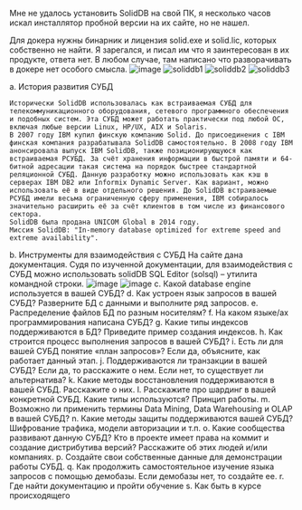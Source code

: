 Мне не удалось установить SolidDB на свой ПК, я несколько часов искал инсталлятор пробной версии на их сайте, но не нашел.

Для докера нужны бинарник и лицензия solid.exe и solid.lic, которых собственно не найти. Я зарегался, и писал им что я заинтересован в их продукте, ответа нет. В любом случае, там написано что разворачивать в докере нет особого смысла. 
![image](https://github.com/turusov/db_hw1/assets/62646493/98e9fa0a-a2ed-4fb4-a10c-8418158bdf7c)
![soliddb1](https://github.com/turusov/db_hw1/assets/62646493/23b7dc1e-e9a1-47c8-8cff-b4dfd6bd6e8e)
![soliddb2](https://github.com/turusov/db_hw1/assets/62646493/faecacbc-4b6b-4659-a79e-55efd6a28970)
![soliddb3](https://github.com/turusov/db_hw1/assets/62646493/c0d5876f-16a5-4cf7-83b3-9f0f1076ab67)

a.	История развития СУБД

	Исторически SolidDB использовалась как встраиваемая СУБД для телекоммуникационного оборудования, сетевого программного обеспечения и подобных систем. Эта СУБД может работать практически под любой ОС, включая любые версии Linux, HP/UX, AIX и Solaris. 
	В 2007 году IBM купил финскую компанию Solid. До присоединения с IBM финская компания разрабатывала SolidDB самостоятельно. В 2008 году IBM анонсировала выпуск IBM SolidDB, также позиционирующуюся как встраиваемая РСУБД. За счёт хранения информации в быстрой памяти и 64-битной адресации такая система на порядок быстрее стандартной реляционной СУБД. Данную разработку можно использовать как кэш в серверах IBM DB2 или Informix Dynamic Server. Как вариант, можно использовать её в виде отдельного решения. До SolidDB встраиваемые РСУБД имели весьма ограниченную сферу применения, IBM собиралось значительно расширить её за счёт клиентов в том числе из финансового сектора. 
	SolidDB была продана UNICOM Global в 2014 году.
	Миссия SolidDB: "In-memory database optimized for extreme speed and extreme availability".

b.	Инструменты для взаимодействия с СУБД
  На сайте дана документация. Судя по изученной документации, для взаимодействия с СУБД можно использовать solidDB SQL Editor (solsql) – утилита командной строки.
![image](https://github.com/turusov/db_hw1/assets/62646493/b7d5f4f7-eeca-40b3-a76f-85ac387d98e2)
![image](https://github.com/turusov/db_hw1/assets/62646493/fcb06275-b645-4be7-b70b-c5cb83e8acc4)
c.	Какой database engine используется в вашей СУБД?
d.	Как устроен язык запросов в вашей СУБД? Разверните БД с данными и выполните ряд запросов. 
e.	Распределение файлов БД по разным носителям?
f.	На каком языке/ах программирования написана СУБД?
g.	Какие типы индексов поддерживаются в БД? Приведите пример создания индексов.
h.	Как строится процесс выполнения запросов в вашей СУБД?
i.	Есть ли для вашей СУБД понятие «план запросов»? Если да, объясните, как работает данный этап.
j.	Поддерживаются ли транзакции в вашей СУБД? Если да, то расскажите о нем. Если нет, то существует ли альтернатива?
k.	Какие методы восстановления поддерживаются в вашей СУБД. Расскажите о них.
l.	Расскажите про шардинг в вашей конкретной СУБД. Какие типы используются? Принцип работы.
m.	Возможно ли применить термины Data Mining, Data Warehousing и OLAP в вашей СУБД?
n.	Какие методы защиты поддерживаются вашей СУБД? Шифрование трафика, модели авторизации и т.п.
o.	Какие сообщества развивают данную СУБД? Кто в проекте имеет права на коммит и создание дистрибутива версий? Расскажите об этих людей и/или компаниях.
p.	Создайте свои собственные данные для демонстрации работы СУБД. 
q.	Как продолжить самостоятельное изучение языка запросов с помощью демобазы. Если демобазы нет, то создайте ее.
r.	Где найти документацию и пройти обучение
s.	Как быть в курсе происходящего
